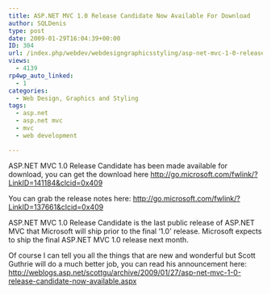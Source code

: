 ```yaml
---
title: ASP.NET MVC 1.0 Release Candidate Now Available For Download
author: SQLDenis
type: post
date: 2009-01-29T16:04:39+00:00
ID: 304
url: /index.php/webdev/webdesigngraphicsstyling/asp-net-mvc-1-0-release-candidate-now-av/
views:
  - 4139
rp4wp_auto_linked:
  - 1
categories:
  - Web Design, Graphics and Styling
tags:
  - asp.net
  - asp.net mvc
  - mvc
  - web development

---
```

ASP.NET MVC 1.0 Release Candidate has been made available for download, you can get the download here http://go.microsoft.com/fwlink/?LinkID=141184&clcid=0x409

You can grab the release notes here: http://go.microsoft.com/fwlink/?LinkID=137661&clcid=0x409

ASP.NET MVC 1.0 Release Candidate is the last public release of ASP.NET MVC that Microsoft will ship prior to the final &#8216;1.0' release. Microsoft expects to ship the final ASP.NET MVC 1.0 release next month.

Of course I can tell you all the things that are new and wonderful but Scott Guthrie will do a much better job, you can read his announcement here: http://weblogs.asp.net/scottgu/archive/2009/01/27/asp-net-mvc-1-0-release-candidate-now-available.aspx